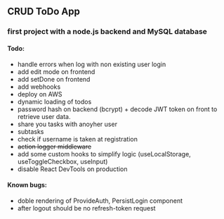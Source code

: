 ## CRUD ToDo App

### first project with a node.js backend and MySQL database


#### Todo:
- handle errors when log with non existing user login
- add edit mode on frontend
- add setDone on frontend
- add webhooks
- deploy on AWS
- dynamic loading of todos
- password hash on backend (bcrypt) + decode JWT token on front to retrieve user data.
- share you tasks with anoyher user
- subtasks
- check if username is taken at registration
- ~~action logger middleware~~
- add some custom hooks to simplify logic (useLocalStorage, useToggleCheckbox, useInput)
- disable React DevTools on production 

#### Known bugs:
- doble rendering of ProvideAuth, PersistLogin component
- after logout should be no refresh-token request
